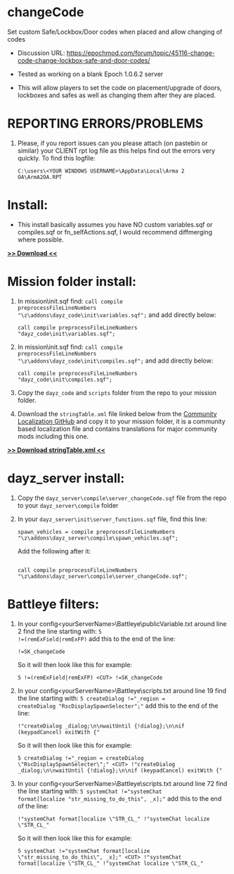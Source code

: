 # changeCode
Set custom Safe/Lockbox/Door codes when placed and allow changing of codes

* Discussion URL: https://epochmod.com/forum/topic/45116-change-code-change-lockbox-safe-and-door-codes/

* Tested as working on a blank Epoch 1.0.6.2 server
* This will allow players to set the code on placement/upgrade of doors, lockboxes and safes as well as changing them after they are placed.

# REPORTING ERRORS/PROBLEMS

1. Please, if you report issues can you please attach (on pastebin or similar) your CLIENT rpt log file as this helps find out the errors very quickly. To find this logfile:

	```sqf
	C:\users\<YOUR WINDOWS USERNAME>\AppData\Local\Arma 2 OA\ArmA2OA.RPT
	```

# Install:

* This install basically assumes you have NO custom variables.sqf or compiles.sqf or fn_selfActions.sqf, I would recommend diffmerging where possible.

**[>> Download <<](https://github.com/oiad/buryBodies/archive/master.zip)**

# Mission folder install:

1. In mission\init.sqf find: <code>call compile preprocessFileLineNumbers "\z\addons\dayz_code\init\variables.sqf";</code> and add directly below:

	```sqf
	call compile preprocessFileLineNumbers "dayz_code\init\variables.sqf";
	```

2. In mission\init.sqf find: <code>call compile preprocessFileLineNumbers "\z\addons\dayz_code\init\compiles.sqf";</code> and add directly below:

	```sqf
	call compile preprocessFileLineNumbers "dayz_code\init\compiles.sqf";
	```

3. Copy the <code>dayz_code</code> and <code>scripts</code> folder from the repo to your mission folder.

3. Download the <code>stringTable.xml</code> file linked below from the [Community Localization GitHub](https://github.com/oiad/communityLocalizations) and copy it to your mission folder, it is a community based localization file and contains translations for major community mods including this one.

**[>> Download stringTable.xml <<](https://github.com/oiad/communityLocalizations/blob/master/stringtable.xml)**

# dayz_server install:

1. Copy the <code>dayz_server\compile\server_changeCode.sqf</code> file from the repo to your <code>dayz_server\compile</code> folder

2. In your <code>dayz_server\init\server_functions.sqf</code> file, find this line:
	```sqf
	spawn_vehicles = compile preprocessFileLineNumbers "\z\addons\dayz_server\compile\spawn_vehicles.sqf";
	```
	Add the following after it:
	```sqf
	
	call compile preprocessFileLineNumbers "\z\addons\dayz_server\compile\server_changeCode.sqf";
	```

# Battleye filters:

1. In your config\<yourServerName>\Battleye\publicVariable.txt around line 2 find the line starting with: <code>5 !=(remExField|remExFP)</code> add this to the end of the line:

	```sqf
	!=SK_changeCode
	```

	So it will then look like this for example:

	```sqf
	5 !=(remExField|remExFP) <CUT> !=SK_changeCode
	```
	
2. In your config\<yourServerName>\Battleye\scripts.txt around line 19 find the line starting with: <code>5 createDialog !="_region = createDialog \"RscDisplaySpawnSelecter\";"</code> add this to the end of the line:

	```sqf
	!"createDialog _dialog;\n\nwaitUntil {!dialog};\n\nif (keypadCancel) exitWith {"
	```

	So it will then look like this for example:

	```sqf
	5 createDialog !="_region = createDialog \"RscDisplaySpawnSelecter\";" <CUT> !"createDialog _dialog;\n\nwaitUntil {!dialog};\n\nif (keypadCancel) exitWith {"
	```

3. In your config\<yourServerName>\Battleye\scripts.txt around line 72 find the line starting with: <code>5 systemChat !="systemChat format[localize \"str_missing_to_do_this\", _x];"</code> add this to the end of the line:

	```sqf
	!"systemChat format[localize \"STR_CL_" !"systemChat localize \"STR_CL_"
	```

	So it will then look like this for example:

	```sqf
	5 systemChat !="systemChat format[localize \"str_missing_to_do_this\", _x];" <CUT> !"systemChat format[localize \"STR_CL_" !"systemChat localize \"STR_CL_"
	```